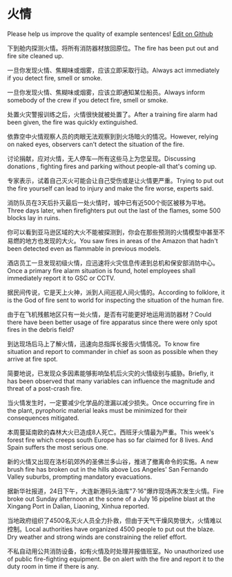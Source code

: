 # 火情

Please help us improve the quality of example sentences! [Edit on Github](https://github.com/jiyushe/jiyu-example-sentence-source/blob/main/chinese/huoqing.md)

<p><span class="chinese">下到舱内探测火情。将所有消防器材放回原位。</span><span class="english">The fire has been put out and fire site cleaned up.</span></p>

<p><span class="chinese">一旦你发现火情、焦糊味或烟雾，应该立即采取行动。</span><span class="english">Always act immediately if you detect fire, smell or smoke.</span></p>

<p><span class="chinese">一旦你发现火情、焦糊味或烟雾，应该立即通知某位船员。</span><span class="english">Always inform somebody of the crew if you detect fire, smell or smoke.</span></p>

<p><span class="chinese">处置火灾警报训练之后，火情很快就被处置了。</span><span class="english">After a training fire alarm had been given, the fire was quickly extinguished.</span></p>

<p><span class="chinese">依靠空中火情观察人员的肉眼无法观察到到火场暗火的情况。</span><span class="english">However, relying on naked eyes, observers can't detect the situation of the fire.</span></p>

<p><span class="chinese">讨论捐献，应对火情，无人停车—所有这些马上为您呈现。</span><span class="english">Discussing donations , fighting fires and parking without people-all that's coming up.</span></p>

<p><span class="chinese">专家表示，试着自己灭火可能会让自己受伤或是让火情更严重。</span><span class="english">Trying to put out the fire yourself can lead to injury and make the fire worse, experts said.</span></p>

<p><span class="chinese">消防队员在3天后扑灭最后一处火情时，城中已有近500个街区被移为平地。</span><span class="english">Three days later, when firefighters put out the last of the flames, some 500 blocks lay in ruins.</span></p>

<p><span class="chinese">你可以看到亚马逊区域的大火不能被探测到，你会在那些预测的火情模型中甚至不易燃的地方也发现的大火。</span><span class="english">You saw fires in areas of the Amazon that hadn't been detected even as flammable in previous models.</span></p>

<p><span class="chinese">酒店员工一旦发现初级火情，应迅速将火灾信息传递到总机和保安部消防中心。</span><span class="english">Once a primary fire alarm situation is found, hotel employees shall immediately report it to GSC or CCTV.</span></p>

<p><span class="chinese">据民间传说，它是天上火神，派到人间巡视人间火情的。</span><span class="english">According to folklore, it is the God of fire sent to world for inspecting the situation of the human fire.</span></p>

<p><span class="chinese">由于在飞机残骸地区只有一处火情，是否有可能更好地运用消防器材？</span><span class="english">Could there have been better usage of fire apparatus since there were only spot fires in the debris field?</span></p>

<p><span class="chinese">到达现场后马上了解火情，迅速向总指挥长报告火情情况。</span><span class="english">To know fire situation and report to commander in chief as soon as possible when they arrive at fire spot.</span></p>

<p><span class="chinese">简要地说，已发现众多因素能够影响坠机后火灾的火情级别与威胁。</span><span class="english">Briefly, it has been observed that many variables can influence the magnitude and threat of a post-crash fire.</span></p>

<p><span class="chinese">当火情发生时，一定要减少化学品的泄漏以减少损失。</span><span class="english">Once occurring fire in the plant, pyrophoric material leaks must be minimized for their consequences mitigated.</span></p>

<p><span class="chinese">本周蔓延南欧的森林大火已造成8人死亡。西班牙火情最为严重。</span><span class="english">This week's forest fire which creeps south Europe has so far claimed for 8 lives. And Spain suffers the most serious one.</span></p>

<p><span class="chinese">新的火情又出现在洛杉矶郊外的圣佛兰多山谷，推进了撤离命令的实施。</span><span class="english">A new brush fire has broken out in the hills above Los Angeles' San Fernando Valley suburbs, prompting mandatory evacuations.</span></p>

<p><span class="chinese">据新华社报道，24日下午，大连新港码头油库"7·16"爆炸现场再次发生火情。</span><span class="english">Fire broke out Sunday afternoon at the scene of a July 16 pipeline blast at the Xingang Port in Dalian, Liaoning, Xinhua reported.</span></p>

<p><span class="chinese">当地政府组织了4500名灭火人员全力扑救，但由于天气干燥风势很大，火情难以控制。</span><span class="english">Local authorities have organized 4500 people to put out the blaze. Dry weather and strong winds are constraining the relief effort.</span></p>

<p><span class="chinese">不私自动用公共消防设备，如有火情及时处理并报值班室。</span><span class="english">No unauthorized use of public fire-fighting equipment. Be on alert with the fire and report it to the duty room in time if there is any.</span></p>

